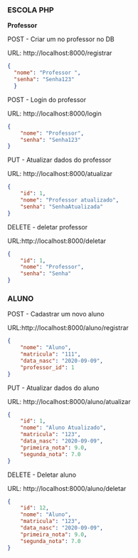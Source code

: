 ### **ESCOLA PHP**

**Professor** 

POST - Criar um no professor no DB

URL: http://localhost:8000/registrar

```json
{
  "nome": "Professor ",
  "senha": "Senha123"
  }
```
POST - Login do professor

URL: http://localhost:8000/login

```json
{
    "nome": "Professor",
    "senha": "Senha123"
}
```
PUT - Atualizar dados do professor

URL: http://localhost:8000/atualizar

```json
{
    "id": 1,
    "nome": "Professor atualizado",
    "senha": "SenhaAtualizada"
}
```
DELETE - deletar professor

URL:http://localhost:8000/deletar
```json
{
    "id": 1,
    "nome": "Professor",
    "senha": "Senha"
}
```

### ALUNO
POST - Cadastrar um novo aluno

URL:http://localhost:8000/aluno/registrar
```json
{
    "nome": "Aluno",
    "matricula": "111",
    "data_nasc": "2020-09-09",
    "professor_id": 1
}
```
PUT - Atualizar dados do aluno

URL: http://localhost:8000/aluno/atualizar
```json
{
    "id": 1,
    "nome": "Aluno Atualizado",
    "matricula": "123",
    "data_nasc": "2020-09-09",
    "primeira_nota": 9.0,
    "segunda_nota": 7.0
}
```
DELETE - Deletar aluno

URL: http://localhost:8000/aluno/deletar
```json
{
    "id": 12,
    "nome": "Aluno",
    "matricula": "123",
    "data_nasc": "2020-09-09",
    "primeira_nota": 9.0,
    "segunda_nota": 7.0
}
```





